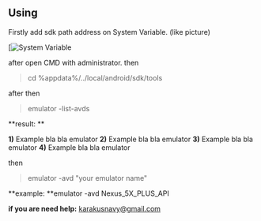## Using
Firstly add sdk path address on System Variable. (like picture)

[![System Variable](https://user-images.githubusercontent.com/39852038/54479951-dd9b8680-4833-11e9-8df1-a53ff9a45c18.png "System Variable")

after open CMD with administrator.
then

> cd %appdata%/../local/android/sdk/tools

after then

> emulator -list-avds

**result: **

**1)** Example bla bla emulator
**2)** Example bla bla emulator
**3)** Example bla bla emulator
**4)** Example bla bla emulator

then

>emulator -avd "your emulator name"

**example: **emulator -avd Nexus_5X_PLUS_API

**if you are need help:** karakusnavy@gmail.com
